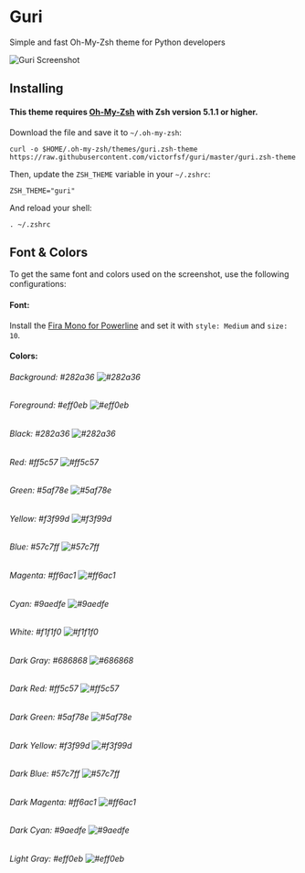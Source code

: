 # Guri

Simple and fast Oh-My-Zsh theme for Python developers

![Guri Screenshot](https://github.com/victorfsf/guri/raw/master/screenshot.png)

## Installing

#### This theme requires [Oh-My-Zsh](https://github.com/robbyrussell/oh-my-zsh) with Zsh version 5.1.1 or higher.

Download the file and save it to `~/.oh-my-zsh`:
```
curl -o $HOME/.oh-my-zsh/themes/guri.zsh-theme https://raw.githubusercontent.com/victorfsf/guri/master/guri.zsh-theme
```

Then, update the `ZSH_THEME` variable in your `~/.zshrc`:
```
ZSH_THEME="guri"
```

And reload your shell:
```
. ~/.zshrc
```

## Font & Colors

To get the same font and colors used on the screenshot, use the following configurations:

#### Font: 

Install the [Fira Mono for Powerline](https://github.com/powerline/fonts/) and set it with `style: Medium` and `size: 10`.

#### Colors:

###### Background: #282a36 ![#282a36](https://placehold.it/15/282a36/000000?text=+)
###### Foreground: #eff0eb ![#eff0eb](https://placehold.it/15/eff0eb/000000?text=+)
###### Black: #282a36 ![#282a36](https://placehold.it/15/282a36/000000?text=+)
###### Red: #ff5c57 ![#ff5c57](https://placehold.it/15/ff5c57/000000?text=+)
###### Green: #5af78e ![#5af78e](https://placehold.it/15/5af78e/000000?text=+)
###### Yellow: #f3f99d ![#f3f99d](https://placehold.it/15/f3f99d/000000?text=+)
###### Blue: #57c7ff ![#57c7ff](https://placehold.it/15/57c7ff/000000?text=+)
###### Magenta: #ff6ac1 ![#ff6ac1](https://placehold.it/15/ff6ac1/000000?text=+)
###### Cyan: #9aedfe ![#9aedfe](https://placehold.it/15/9aedfe/000000?text=+)
###### White: #f1f1f0 ![#f1f1f0](https://placehold.it/15/f1f1f0/000000?text=+)
###### Dark Gray: #686868 ![#686868](https://placehold.it/15/686868/000000?text=+)
###### Dark Red: #ff5c57 ![#ff5c57](https://placehold.it/15/ff5c57/000000?text=+)
###### Dark Green: #5af78e ![#5af78e](https://placehold.it/15/5af78e/000000?text=+)
###### Dark Yellow: #f3f99d ![#f3f99d](https://placehold.it/15/f3f99d/000000?text=+)
###### Dark Blue: #57c7ff ![#57c7ff](https://placehold.it/15/57c7ff/000000?text=+)
###### Dark Magenta: #ff6ac1 ![#ff6ac1](https://placehold.it/15/ff6ac1/000000?text=+)
###### Dark Cyan: #9aedfe ![#9aedfe](https://placehold.it/15/9aedfe/000000?text=+)
###### Light Gray: #eff0eb ![#eff0eb](https://placehold.it/15/eff0eb/000000?text=+)
